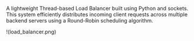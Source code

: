 A lightweight Thread-based Load Balancer built using Python and sockets. This system efficiently distributes incoming client requests across multiple backend servers using a Round-Robin scheduling algorithm.


!(load_balancer.png)